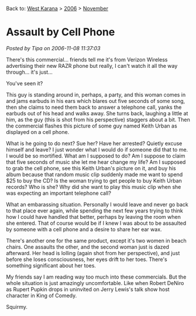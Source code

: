 Back to: [West Karana](/posts/westkarana.md) > [2006](/posts/2006/westkarana.md) > [November](./westkarana.md)
# Assault by Cell Phone

*Posted by Tipa on 2006-11-08 11:37:03*

There's this commercial... friends tell me it's from Verizon Wireless advertising their new RAZR phone but really, I can't watch it all the way through... it's just...

You've seen it?

This guy is standing around in, perhaps, a party, and this woman comes in and jams earbuds in his ears which blares out five seconds of some song, then she claims to need them back to answer a telephone call, yanks the earbuds out of his head and walks away. She turns back, laughing a little at him, as the guy (this is shot from his perspective) staggers about a bit. Then the commercial flashes this picture of some guy named Keith Urban as displayed on a cell phone.

What is he going to do next? Sue her? Have her arrested? Quietly excuse himself and leave? I just wonder what I would do if someone did that to me. I would be so mortified. What am I supposed to do? Am I suppose to claim that five seconds of music she let me hear change my life? Am I supposed to grab the cell phone, see this Keith Urban's picture on it, and buy his album because that random music clip suddenly made me want to spend $25 to buy the CD? Is the woman trying to get people to buy Keith Urban records? Who is she? Why did she want to play this music clip when she was expecting an important telephone call?

What an embarassing situation. Personally I would leave and never go back to that place ever again, while spending the next few years trying to think how I could have handled that better, perhaps by leaving the room when she entered. That of course would be if I knew I was about to be assaulted by someone with a cell phone and a desire to share her ear wax.

There's another one for the same product, except it's two women in beach chairs. One assaults the other, and the second woman just is dazed afterward. Her head is lolling (again shot from her perspective), and just before she loses consciousness, her eyes drift to her toes. There's something significant about her toes.

My friends say I am reading way too much into these commercials. But the whole situation is just amazingly uncomfortable. Like when Robert DeNiro as Rupert Pupkin drops in uninvited on Jerry Lewis's talk show host character in King of Comedy.

Squirmy.
